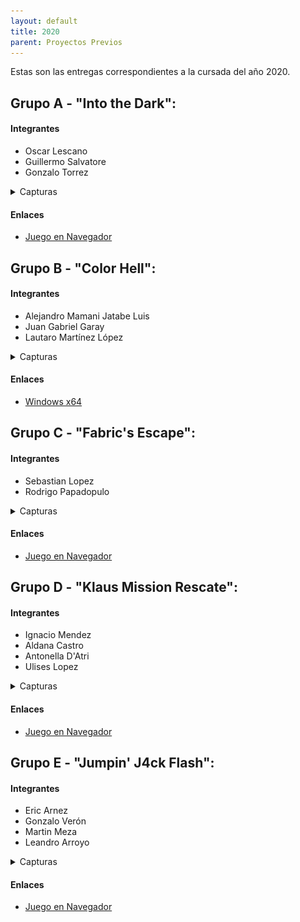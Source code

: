 ```yaml
---
layout: default
title: 2020
parent: Proyectos Previos
---
```


Estas son las entregas correspondientes a la cursada del año 2020.

## Grupo A - "Into the Dark":

#### Integrantes

* Oscar Lescano
* Guillermo Salvatore
* Gonzalo Torrez

<details>
  <summary>Capturas</summary>
  
  ![](/docs/proyectos_previos/imagenes/2020s2-grupoA-1.png?raw=true)
  ![](/docs/proyectos_previos/imagenes/2020s2-grupoA-2.png?raw=true)
</details>

#### Enlaces
- [Juego en Navegador](https://unq-videojuegos.github.io/BOSS-GrupoA/index.html "Into the Dark HTML")

## Grupo B - "Color Hell":

#### Integrantes

* Alejandro Mamani Jatabe Luis
* Juan Gabriel Garay
* Lautaro Martínez López

<details>
  <summary>Capturas</summary>
  
  ![](/docs/proyectos_previos/imagenes/2020s2-grupoB-1.png?raw=true)
  ![](/docs/proyectos_previos/imagenes/2020s2-grupoB-2.png?raw=true)
</details>

#### Enlaces
- [Windows x64](https://github.com/IntroPV-UNQ/repositorio-proyectos/releases/download/2020/2020s2-grupoB-ColorHell.zip "Color Hell Windows x64")

## Grupo C - "Fabric's Escape":

#### Integrantes

* Sebastian Lopez
* Rodrigo Papadopulo

<details>
  <summary>Capturas</summary>
  
  ![](/docs/proyectos_previos/imagenes/2020s2-grupoC-1.png?raw=true)
  ![](/docs/proyectos_previos/imagenes/2020s2-grupoC-2.png?raw=true)
</details>

#### Enlaces
- [Juego en Navegador](https://sennedjem.github.io/unq-ipv-minion3/index.html "Fabric's Escape HTML")

## Grupo D - "Klaus Mission Rescate":

#### Integrantes

* Ignacio Mendez
* Aldana Castro
* Antonella D'Atri
* Ulises Lopez 

<details>
  <summary>Capturas</summary>
  
  ![](/docs/proyectos_previos/imagenes/2020s2-grupoD-1.png?raw=true)
  ![](/docs/proyectos_previos/imagenes/2020s2-grupoD-2.png?raw=true)
</details>

#### Enlaces
- [Juego en Navegador](https://mendezigna.github.io/klaus-mision-rescate/ "Klaus Mission Rescate HTML")

## Grupo E - "Jumpin' J4ck Flash":

#### Integrantes

* Eric Arnez
* Gonzalo Verón
* Martin Meza
* Leandro Arroyo 

<details>
  <summary>Capturas</summary>
  
  ![](/docs/proyectos_previos/imagenes/2020s2-grupoE-1.png?raw=true)
  ![](/docs/proyectos_previos/imagenes/2020s2-grupoE-2.png?raw=true)
</details>

#### Enlaces
- [Juego en Navegador](https://gonzaloveron.github.io/TFS-Boss/ "Jumpin' J4ck Flash HTML")
